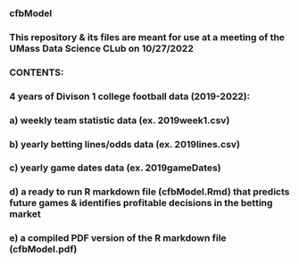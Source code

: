 ### cfbModel
### This repository & its files are meant for use at a meeting of the UMass Data Science CLub on 10/27/2022
### 
### CONTENTS:
### 4 years of Divison 1 college football data (2019-2022):
  ### a) weekly team statistic data (ex. 2019week1.csv)
  ### b) yearly betting lines/odds data (ex. 2019lines.csv)
  ### c) yearly game dates data (ex. 2019gameDates)
  ### d) a ready to run R markdown file (cfbModel.Rmd) that predicts future games & identifies profitable decisions in the betting market
  ### e) a compiled PDF version of the R markdown file (cfbModel.pdf)
